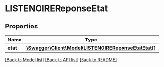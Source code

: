 # LISTENOIREReponseEtat

## Properties
Name | Type | Description | Notes
------------ | ------------- | ------------- | -------------
**etat** | [**\Swagger\Client\Model\LISTENOIREReponseEtatEtat[]**](LISTENOIREReponseEtatEtat.md) |  | 

[[Back to Model list]](../README.md#documentation-for-models) [[Back to API list]](../README.md#documentation-for-api-endpoints) [[Back to README]](../README.md)


